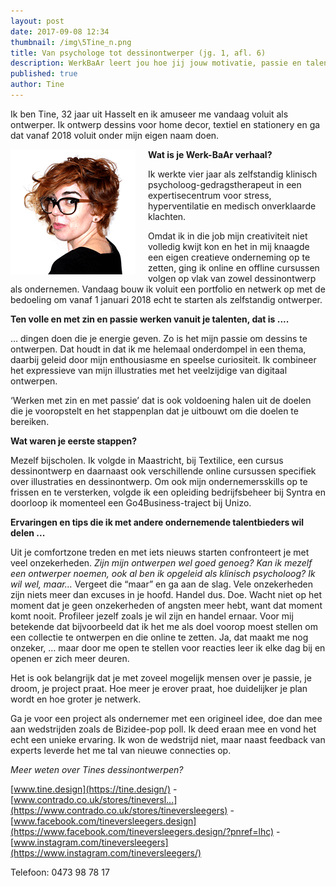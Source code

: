 ```yaml
---
layout: post
date: 2017-09-08 12:34
thumbnail: /img\5Tine_n.png
title: Van psychologe tot dessinontwerper (jg. 1, afl. 6)
description: WerkBaAr leert jou hoe jij jouw motivatie, passie en talent onder woorden brengt en hoe je jouw werkdroom verwerkt tot een WerkBaAr verhaal.
published: true
author: Tine
---
```


Ik ben Tine, 32 jaar uit Hasselt en ik amuseer me vandaag voluit als ontwerper. Ik ontwerp dessins voor home decor, textiel en stationery en ga dat vanaf 2018 voluit onder mijn eigen naam doen.

<img alt="Tine" class="img-responsive" style="float: left;margin:0 20px 15px 0" src="/img\5Tine_n.png">

**Wat is je Werk-BaAr verhaal?**

Ik werkte vier jaar als zelfstandig klinisch psycholoog-gedragstherapeut in een expertisecentrum voor stress, hyperventilatie en medisch onverklaarde klachten. 

Omdat ik in die job mijn creativiteit niet volledig kwijt kon en het in mij knaagde een eigen creatieve onderneming op te zetten, ging ik online en offline cursussen volgen op vlak van zowel dessinontwerp als ondernemen. Vandaag bouw ik voluit een portfolio en netwerk op met de bedoeling om vanaf 1 januari 2018 echt te starten als zelfstandig ontwerper.

**Ten volle en met zin en passie werken vanuit je talenten, dat is ....**

… dingen doen die je energie geven. Zo is het mijn passie om dessins te ontwerpen. Dat houdt in dat ik me helemaal onderdompel in een thema, daarbij geleid door mijn enthousiasme en speelse curiositeit. Ik combineer het expressieve van mijn illustraties met het veelzijdige van digitaal ontwerpen. 

‘Werken met zin en met passie’ dat is ook voldoening halen uit de doelen die je vooropstelt en het stappenplan dat je uitbouwt om die doelen te bereiken.

**Wat waren je eerste stappen?**

Mezelf bijscholen. Ik volgde in Maastricht, bij Textilice, een cursus dessinontwerp en daarnaast ook verschillende online cursussen specifiek over illustraties en dessinontwerp. Om ook mijn ondernemersskills op te frissen en te versterken, volgde ik een opleiding bedrijfsbeheer bij Syntra en doorloop ik momenteel een Go4Business-traject bij Unizo.

**Ervaringen en tips die ik met andere ondernemende talentbieders wil delen ...**

Uit je comfortzone treden en met iets nieuws starten confronteert je met veel onzekerheden. *Zijn mijn ontwerpen wel goed genoeg? Kan ik mezelf een ontwerper noemen, ook al ben ik opgeleid als klinisch psycholoog? Ik wil wel, maar…* Vergeet die “maar” en ga aan de slag. Vele onzekerheden zijn niets meer dan excuses in je hoofd. Handel dus. Doe. Wacht niet op het moment dat je geen onzekerheden of angsten meer hebt, want dat moment komt nooit. Profileer jezelf zoals je wil zijn en handel ernaar.  Voor mij betekende dat bijvoorbeeld dat ik het me als doel voorop moest stellen om een collectie te ontwerpen en die online te zetten. Ja, dat maakt me nog onzeker, … maar door me open te stellen voor reacties leer ik elke dag bij en openen er zich meer deuren.

Het is ook belangrijk dat je met zoveel mogelijk mensen over je passie, je droom, je project praat. Hoe meer je erover praat, hoe duidelijker je plan wordt en hoe groter je netwerk. 

Ga je voor een project als ondernemer met een origineel idee, doe dan mee aan wedstrijden zoals de Bizidee-pop poll. Ik deed eraan mee en vond het echt een unieke ervaring. Ik won de wedstrijd niet, maar naast feedback van experts leverde het me tal van nieuwe connecties op.

*Meer weten over Tines dessinontwerpen?* 

[www.tine.design](https://tine.design/) -  [www.contrado.co.uk/stores/tineversl...](https://www.contrado.co.uk/stores/tineversleegers) - [www.facebook.com/tineversleegers.design](https://www.facebook.com/tineversleegers.design/?pnref=lhc) - [www.instagram.com/tineversleegers](https://www.instagram.com/tineversleegers/)  

Telefoon:   0473 98 78 17  

